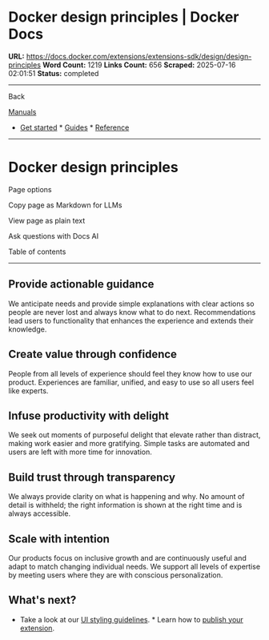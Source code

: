 # Docker design principles | Docker Docs

**URL:** https://docs.docker.com/extensions/extensions-sdk/design/design-principles
**Word Count:** 1219
**Links Count:** 656
**Scraped:** 2025-07-16 02:01:51
**Status:** completed

---

Back

[Manuals](https://docs.docker.com/manuals/)

  * [Get started](https://docs.docker.com/get-started/)   * [Guides](https://docs.docker.com/guides/)   * [Reference](https://docs.docker.com/reference/)

* * *

# Docker design principles

Page options

Copy page as Markdown for LLMs

View page as plain text

Ask questions with Docs AI

Table of contents

* * *

## Provide actionable guidance

We anticipate needs and provide simple explanations with clear actions so people are never lost and always know what to do next. Recommendations lead users to functionality that enhances the experience and extends their knowledge.

## Create value through confidence

People from all levels of experience should feel they know how to use our product. Experiences are familiar, unified, and easy to use so all users feel like experts.

## Infuse productivity with delight

We seek out moments of purposeful delight that elevate rather than distract, making work easier and more gratifying. Simple tasks are automated and users are left with more time for innovation.

## Build trust through transparency

We always provide clarity on what is happening and why. No amount of detail is withheld; the right information is shown at the right time and is always accessible.

## Scale with intention

Our products focus on inclusive growth and are continuously useful and adapt to match changing individual needs. We support all levels of expertise by meeting users where they are with conscious personalization.

## What's next?

  * Take a look at our [UI styling guidelines](https://docs.docker.com/extensions/extensions-sdk/design/).   * Learn how to [publish your extension](https://docs.docker.com/extensions/extensions-sdk/extensions/).